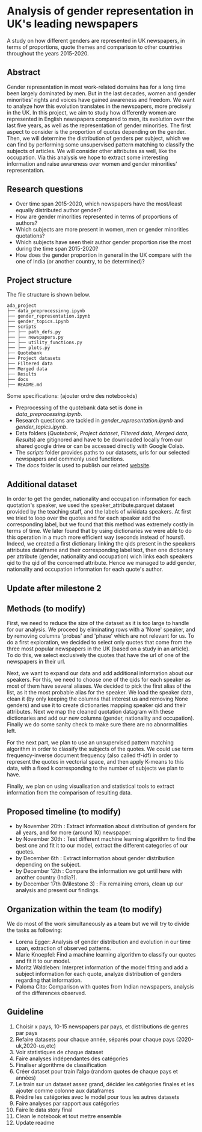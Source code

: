 # Analysis of gender representation in UK's leading newspapers 
A study on how different genders are represented in UK newspapers, in terms of proportions, quote themes and comparison to other countries throughout the years 2015-2020.

## Abstract
Gender representation in most work-related domains has for a long time been largely dominated by men. But in the last decades, women and gender minorities' rights and voices have gained awareness and freedom. We want to analyze how this evolution translates in the newspapers, more precisely in the UK. In this project, we aim to study how differently women are represented in English newspapers compared to men, its evolution over the last five years, as well as the representation of gender minorities. The first aspect to consider is the proportion of quotes depending on the gender. Then, we will determine the distribution of genders per subject, which we can find by performing some unsupervised pattern matching to classify the subjects of articles. We will consider other attributes as well, like the occupation. Via this analysis we hope to extract some interesting information and raise awareness over women and gender minorities' representation.

## Research questions
- Over time span 2015-2020, which newspapers have the most/least equally distributed author gender?
- How are gender minorities represented in terms of proportions of authors?
- Which subjects are more present in women, men or gender minorities quotations?
- Which subjects have seen their author gender proportion rise the most during the time span 2015-2020?
- How does the gender proportion in general in the UK compare with the one of India (or another country, to be determined)?

## Project structure
The file structure is shown below.

    ada_project
    ├── data_preprocessinng.ipynb
    ├── gender_representation.ipynb
    ├── gender_topics.ipynb
    ├── scripts 
    ├── ├── path_defs.py
    ├── ├── newspapers.py
    ├── ├── utility_functions.py
    ├── ├── plots.py
    ├── Quotebank
    ├── Project datasets 
    ├── Filtered data
    ├── Merged data
    ├── Results
    ├── docs
    ├── README.md

Some specifications: (ajouter ordre des notebookds)

- Preprocessing of the quotebank data set is done in _data_preprocessing.ipynb_.
- Research questions are tackled in _gender_representation.ipynb_ and _gender_topics.ipynb_.
- Data folders (_Quotebank_, _Project dataset_, _Filtered data_, _Merged data_, _Results_) are gitignored and have to be downloaded locally from our shared google drive or can be accessed directly with Google Colab.
- The _scripts_ folder provides paths to our datasets, urls for our selected newspapers and commenly used functions.
- The _docs_ folder is used to publish our related [website](https://morwald.github.io/ada_project/).

## Additional dataset
In order to get the gender, nationality and occupation information for each quotation's speaker, we used the speaker_attribute.parquet dataset provided by the teaching staff, and the labels of wikidata speakers. At first we tried to loop over the quotes and for each speaker add the corresponding label, but we found that this method was extremely costly in terms of time. We later found that by using dictionaries we were able to do this operation in a much more efficient way (seconds instead of hours!). Indeed, we created a first dictionary linking the qids present in the speakers attributes dataframe and their corresponding label text, then one dictionary per attribute (gender, nationality and occupation) wich links each speakers qid to the qid of the concerned attribute. Hence we managed to add gender, nationality and occupation information for each quote's author.
 
## Update after milestone 2

## Methods (to modify)
First, we need to reduce the size of the dataset as it is too large to handle for our analysis. We proceed by eliminating rows with a 'None' speaker, and by removing columns 'probas' and 'phase' which are not relevant for us. To do a first exploration, we decided to select only quotes that come from the three most popular newspapers in the UK (based on a study in an article). To do this, we select exclusively the quotes that have the url of one of the newspapers in their url.
 
Next, we want to expand our data and add additional information about our speakers. For this, we need to choose one of the qids for each speaker as most of them have several aliases. We decided to pick the first alias of the list, as it the most probable alias for the speaker. We load the speaker data, clean it (by only keeping the columns that interest us and removing None genders) and use it to create dictionaries mapping speaker qid and their attributes. Next we map the cleaned quotation datagram with these dictionaries and add our new columns (gender, nationality and occupation). Finally we do some sanity check to make sure there are no abnormalities left.
 
For the next part, we plan to use an unsupervised pattern matching algorithm in order to classify the subjects of the quotes. We could use term frequency-inverse document frequency (also called tf-idf) in order to represent the quotes in vectorial space, and then apply K-means to this data, with a fixed k corresponding to the number of subjects we plan to have.
 
Finally, we plan on using visualisation and statistical tools to extract information from the comparison of resulting data.
 
## Proposed timeline (to modify)
- by November 20th : Extract information about distribution of genders for all years, and for more (around 10) newspaper.
- by November 30th : Test different machine learning algorithm to find the best one and fit it to our model, extract the different categories of our quotes.
- by December 6th : Extract information about gender distribution depending on the subject.
- by December 12th : Compare the information we got until here with another country (India?).
- by December 17th (Milestone 3) : Fix remaining errors, clean up our analysis and present our findings.
 
## Organization within the team (to modify)
We do most of the work simultaneously as a team but we will try to divide the tasks as following:
 
- Lorena Egger: Analysis of gender distribution and evolution in our time span, extraction of observed patterns.
- Marie Knoepfel: Find a machine learning algorithm to classify our quotes and fit it to our model.
- Moritz Waldleben: Interpret information of the model fitting and add a subject information for each quote, analyze distribution of genders regarding that information.
- Paloma Cito: Comparison with quotes from Indian newspapers, analysis of the differences observed.

## Guideline
 1. Choisir x pays, 10-15 newspapers par pays, et distributions de genres par pays 
 2. Refaire datasets pour chaque année, séparés pour chaque pays (2020-uk,2020-us,etc)
 3. Voir statistiques de chaque dataset
 4. Faire analyses indépendantes des catégories
 5. Finaliser algorithme de classification
 6. Créer dataset pour train l’algo (random quotes de chaque pays et années)
 7. Le train sur un dataset assez grand, décider les catégories finales et les ajouter comme colonne aux dataframes
 8. Prédire les catégories avec le model pour tous les autres datasets 
 9. Faire analyses par rapport aux catégories
 10. Faire le data story final
 11. Clean le notebook et tout mettre ensemble
 12. Update readme

